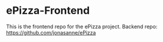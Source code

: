 # ePizza-Frontend

This is the frontend repo for the ePizza project.
Backend repo: https://github.com/jonasanne/ePizza

